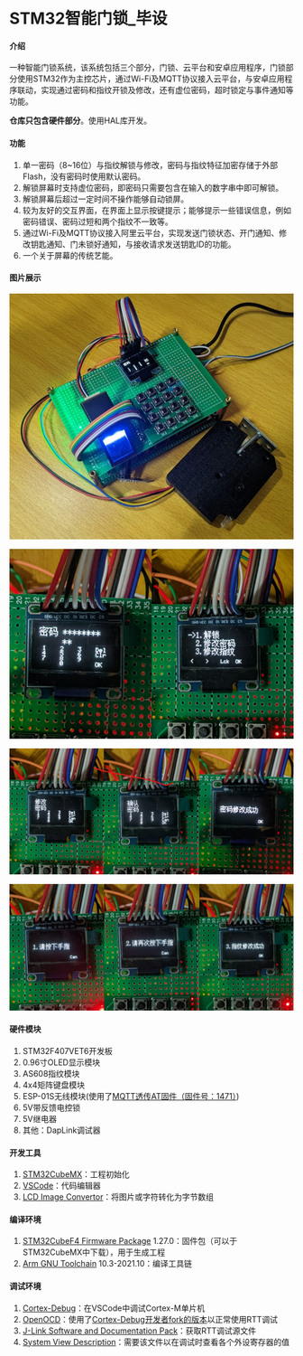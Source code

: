 # STM32智能门锁_毕设

#### 介绍
一种智能门锁系统，该系统包括三个部分，门锁、云平台和安卓应用程序，门锁部分使用STM32作为主控芯片，通过Wi-Fi及MQTT协议接入云平台，与安卓应用程序联动，实现通过密码和指纹开锁及修改，还有虚位密码，超时锁定与事件通知等功能。

**仓库只包含硬件部分**。使用HAL库开发。

#### 功能
1. 单一密码（8~16位）与指纹解锁与修改，密码与指纹特征加密存储于外部Flash，没有密码时使用默认密码。
2. 解锁屏幕时支持虚位密码，即密码只需要包含在输入的数字串中即可解锁。
3. 解锁屏幕后超过一定时间不操作能够自动锁屏。
4. 较为友好的交互界面，在界面上显示按键提示；能够提示一些错误信息，例如密码错误、密码过短和两个指纹不一致等。
5. 通过Wi-Fi及MQTT协议接入阿里云平台，实现发送门锁状态、开门通知、修改钥匙通知、门未锁好通知，与接收请求发送钥匙ID的功能。
6. 一个关于屏幕的传统艺能。

#### 图片展示
![俯视图](./Asset/俯视图.jpg)

![锁屏与设置界面](./Asset/锁屏与设置界面.png)

![修改密码流程界面](./Asset/修改密码流程界面.png)

![修改指纹流程界面](./Asset/修改指纹流程界面.png)

#### 硬件模块
1. STM32F407VET6开发板
2. 0.96寸OLED显示模块
3. AS608指纹模块
4. 4x4矩阵键盘模块
5. ESP-01S无线模块(使用了[MQTT透传AT固件（固件号：1471）](https://docs.ai-thinker.com/%E5%9B%BA%E4%BB%B6%E6%B1%87%E6%80%BB))
6. 5V带反馈电控锁
7. 5V继电器
8. 其他：DapLink调试器

#### 开发工具
1. [STM32CubeMX](https://www.st.com/zh/development-tools/stm32cubemx.html)：工程初始化
2. [VSCode](https://code.visualstudio.com/)：代码编辑器
3. [LCD Image Convertor](https://lcd-image-converter.riuson.com/en/about/)：将图片或字符转化为字节数组

#### 编译环境
1. [STM32CubeF4 Firmware Package](https://www.st.com/zh/embedded-software/stm32cubef4.html) 1.27.0：固件包（可以于STM32CubeMX中下载），用于生成工程
2. [Arm GNU Toolchain](https://developer.arm.com/downloads/-/gnu-rm) 10.3-2021.10：编译工具链

#### 调试环境
1. [Cortex-Debug](https://github.com/Marus/cortex-debug)：在VSCode中调试Cortex-M单片机
2. [OpenOCD](https://openocd.org/)：使用了[Cortex-Debug开发者fork的版本](https://github.com/haneefdm/openocd)以正常使用RTT调试
3. [J-Link Software and Documentation Pack](https://www.segger.com/downloads/jlink)：获取RTT调试源文件
4. [System View Description](https://www.st.com/zh/microcontrollers-microprocessors/stm32-32-bit-arm-cortex-mcus.html#cad-resources)：需要该文件以在调试时查看各个外设寄存器的值

